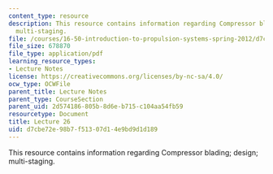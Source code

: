 ```yaml
---
content_type: resource
description: This resource contains information regarding Compressor blading; design;
  multi-staging.
file: /courses/16-50-introduction-to-propulsion-systems-spring-2012/d7cbe72e98b7f51307d14e9bd9d1d189_MIT16_50S12_lec26.pdf
file_size: 678870
file_type: application/pdf
learning_resource_types:
- Lecture Notes
license: https://creativecommons.org/licenses/by-nc-sa/4.0/
ocw_type: OCWFile
parent_title: Lecture Notes
parent_type: CourseSection
parent_uid: 2d574186-805b-8d6e-b715-c104aa54fb59
resourcetype: Document
title: Lecture 26
uid: d7cbe72e-98b7-f513-07d1-4e9bd9d1d189
---
```

This resource contains information regarding Compressor blading; design; multi-staging.